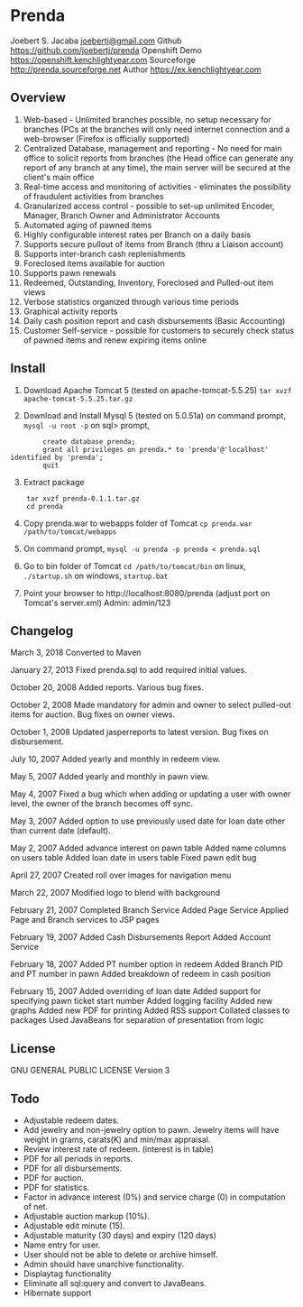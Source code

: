 # Prenda
Joebert S. Jacaba
joebertj@gmail.com
Github https://github.com/joebertj/prenda
Openshift Demo https://openshift.kenchlightyear.com
Sourceforge http://prenda.sourceforge.net
Author https://ex.kenchlightyear.com

## Overview

1. Web-based - Unlimited branches possible, no setup necessary for branches (PCs at the branches will only need internet connection and a web-browser (Firefox is officially supported)
2. Centralized Database, management and reporting - No need for main office to solicit reports from branches (the Head office can generate any report of any branch at any time), the main server will be secured at the client's main office
3. Real-time access and monitoring of activities - eliminates the possibility of fraudulent activities from branches
4. Granularized access control -  possible to set-up unlimited Encoder, Manager, Branch Owner and Administrator Accounts
5. Automated aging of pawned items
6. Highly configurable interest rates per Branch on a daily basis
7. Supports secure pullout of items from Branch (thru a Liaison account)
8. Supports inter-branch cash replenishments
9. Foreclosed items available for auction
10. Supports pawn renewals
11. Redeemed, Outstanding, Inventory, Foreclosed and Pulled-out item views
12. Verbose statistics organized through various time periods
13. Graphical activity reports
14. Daily cash position report and cash disbursements (Basic Accounting)
15. Customer Self-service - possible for customers to securely check status of pawned items and renew expiring items online 

## Install

1. Download Apache Tomcat 5 (tested on apache-tomcat-5.5.25)
	`tar xvzf apache-tomcat-5.5.25.tar.gz`
	
2. Download and Install Mysql 5 (tested on 5.0.51a)
	on command prompt,
		`mysql -u root -p`
	on sql> prompt,
```
		create database prenda;
		grant all privileges on prenda.* to 'prenda'@'localhost' identified by 'prenda';
		quit
```
3. Extract package
```
	tar xvzf prenda-0.1.1.tar.gz
	cd prenda
```
4. Copy prenda.war to webapps folder of Tomcat
	`cp prenda.war /path/to/tomcat/webapps`
	
5. On command prompt,
		`mysql -u prenda -p prenda < prenda.sql`

6. Go to bin folder of Tomcat
	`cd /path/to/tomcat/bin`
	on linux,
		`./startup.sh`
	on windows,
		`startup.bat`

7. Point your browser to http://localhost:8080/prenda (adjust port on Tomcat's server.xml)
	Admin:		admin/123
	
## Changelog

March 3, 2018
Converted to Maven

January 27, 2013
Fixed prenda.sql to add required initial values.

October 20, 2008
Added reports.
Various bug fixes.

October 2, 2008
Made mandatory for admin and owner to select pulled-out items for auction.
Bug fixes on owner views.

October 1, 2008
Updated jasperreports to latest version.
Bug fixes on disbursement.

July 10, 2007
Added yearly and monthly in redeem view.

May 5, 2007
Added yearly and monthly in pawn view.

May 4, 2007
Fixed a bug which when adding or updating a user with owner level, 
the owner of the branch becomes off sync.

May 3, 2007
Added option to use previously used date for loan date
other than current date (default).

May 2, 2007
Added advance interest on pawn table
Added name columns on users table
Added loan date in users table
Fixed pawn edit bug

April 27, 2007
Created roll over images for navigation menu

March 22, 2007
Modified logo to blend with background

February 21, 2007
Completed Branch Service
Added Page Service
Applied Page and Branch services to JSP pages

February 19, 2007
Added Cash Disbursements Report
Added Account Service

February 18, 2007
Added PT number option in redeem
Added Branch PID and PT number in pawn
Added breakdown of redeem in cash position

February 15, 2007
Added overriding of loan date
Added support for specifying pawn ticket start number
Added logging facility
Added new graphs
Added new PDF for printing
Added RSS support
Collated classes to packages
Used JavaBeans for separation of presentation from logic

## License
GNU GENERAL PUBLIC LICENSE Version 3

## Todo

* Adjustable redeem dates.
* Add jewelry and non-jewelry option to pawn. Jewelry items will have weight in grams, carats(K) and min/max appraisal.
* Review interest rate of redeem. (interest is in table)
* PDF for all periods in reports.
* PDF for all disbursements.
* PDF for auction.
* PDF for statistics.
* Factor in advance interest (0%) and service charge (0) in computation of net.
* Adjustable auction markup (10%).
* Adjustable edit minute (15).
* Adjustable maturity (30 days) and expiry (120 days)
* Name entry for user.
* User should not be able to delete or archive himself.
* Admin should have unarchive functionality.
* Displaytag functionality
* Eliminate all sql:query and convert to JavaBeans.
* Hibernate support
